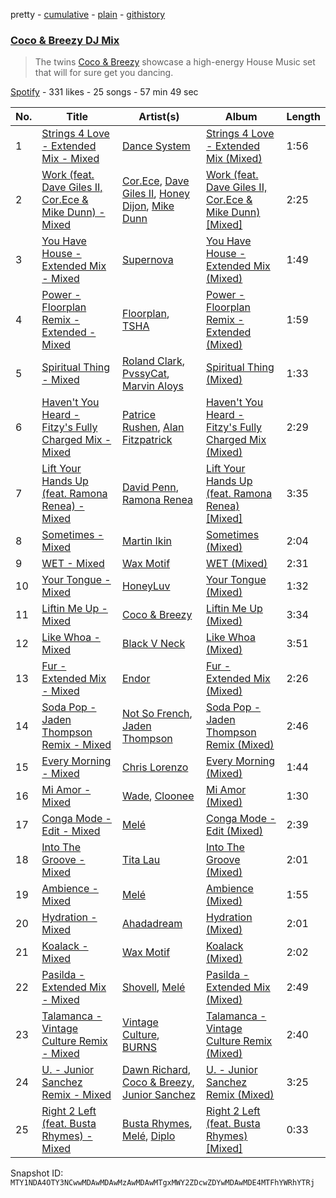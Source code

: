 pretty - [cumulative](/playlists/cumulative/37i9dQZF1DWZbLKYSaVqSx.md) - [plain](/playlists/plain/37i9dQZF1DWZbLKYSaVqSx) - [githistory](https://github.githistory.xyz/mackorone/spotify-playlist-archive/blob/main/playlists/plain/37i9dQZF1DWZbLKYSaVqSx)

### [Coco & Breezy DJ Mix](https://open.spotify.com/playlist/37i9dQZF1DWZbLKYSaVqSx)

> The twins <a href =“spotify:artist:0Adbm5kzcPUxFybf9fhjgG”>Coco & Breezy</a> showcase a high\-energy House Music set that will for sure get you dancing.

[Spotify](https://open.spotify.com/user/spotify) - 331 likes - 25 songs - 57 min 49 sec

| No. | Title | Artist(s) | Album | Length |
|---|---|---|---|---|
| 1 | [Strings 4 Love \- Extended Mix \- Mixed](https://open.spotify.com/track/3WeDk3qsJOgNn9ZkZUFcwl) | [Dance System](https://open.spotify.com/artist/1ju2puXmReF61q0pjZX0oh) | [Strings 4 Love \- Extended Mix \(Mixed\)](https://open.spotify.com/album/4F5el2MepPnWCxgweSvgcR) | 1:56 |
| 2 | [Work \(feat\. Dave Giles II, Cor.Ece & Mike Dunn\) \- Mixed](https://open.spotify.com/track/6uM7lm6VQZREBsXVQktDeh) | [Cor.Ece](https://open.spotify.com/artist/7kBeFHrKwVJsFTP5wpRYEv), [Dave Giles II](https://open.spotify.com/artist/5tceE0eTO2p70lG8DTvehw), [Honey Dijon](https://open.spotify.com/artist/0XfQBWgzisaS9ltDV9bXAS), [Mike Dunn](https://open.spotify.com/artist/55UOywvWbUD9c6C3NSGdft) | [Work \(feat\. Dave Giles II, Cor.Ece & Mike Dunn\) \[Mixed\]](https://open.spotify.com/album/4VJJp037yk0iWb5UCnTYal) | 2:25 |
| 3 | [You Have House \- Extended Mix \- Mixed](https://open.spotify.com/track/69t7r2yQdmNyC9gUvhczGT) | [Supernova](https://open.spotify.com/artist/45prnyVzaIl2StUTCsAZYx) | [You Have House \- Extended Mix \(Mixed\)](https://open.spotify.com/album/0BzrfDHtQgtHtpqcipxkiV) | 1:49 |
| 4 | [Power \- Floorplan Remix \- Extended \- Mixed](https://open.spotify.com/track/706hG2zEGavbuZNTiaubu4) | [Floorplan](https://open.spotify.com/artist/0RBnTX5xoVa1bDYt9Qbies), [TSHA](https://open.spotify.com/artist/2kLa7JZu4Ijdz1Gle2khZh) | [Power \- Floorplan Remix \- Extended \(Mixed\)](https://open.spotify.com/album/5Za9cjd6NnXBUkbfCoDeKs) | 1:59 |
| 5 | [Spiritual Thing \- Mixed](https://open.spotify.com/track/7vJTejvri9UCY686nMTa6J) | [Roland Clark](https://open.spotify.com/artist/4OGlp2UdUQGPJVbvJ82Cz5), [PvssyCat](https://open.spotify.com/artist/6ctlU7z2EqhgtXOYcHtEGC), [Marvin Aloys](https://open.spotify.com/artist/3CCJPt2Y7WxjlW8tswCu2q) | [Spiritual Thing \(Mixed\)](https://open.spotify.com/album/7z0xM3XE79aYd1EvAQ4eGa) | 1:33 |
| 6 | [Haven't You Heard \- Fitzy's Fully Charged Mix \- Mixed](https://open.spotify.com/track/0mOu6z5zBXxPbHMlROnDgi) | [Patrice Rushen](https://open.spotify.com/artist/1mNnxxnPfHQDOkFjnZmdkc), [Alan Fitzpatrick](https://open.spotify.com/artist/40JyDxGqtYSowWYT2jaive) | [Haven't You Heard \- Fitzy's Fully Charged Mix \(Mixed\)](https://open.spotify.com/album/6AAW6tgTLRtABm419t6OeL) | 2:29 |
| 7 | [Lift Your Hands Up \(feat\. Ramona Renea\) \- Mixed](https://open.spotify.com/track/1iZPVqEtDuybWnwGInXCFh) | [David Penn](https://open.spotify.com/artist/5kA0fIY29Fnfu4U2I2xvki), [Ramona Renea](https://open.spotify.com/artist/4rgCSBhGOFMm7d8HJsA4j3) | [Lift Your Hands Up \(feat\. Ramona Renea\) \[Mixed\]](https://open.spotify.com/album/44Rz29ULAGbq4PeIIJzTGD) | 3:35 |
| 8 | [Sometimes \- Mixed](https://open.spotify.com/track/1NGb2f9IVBtU8KWAHnNdaM) | [Martin Ikin](https://open.spotify.com/artist/7DhdJhd6DrxeJlUajwttd1) | [Sometimes \(Mixed\)](https://open.spotify.com/album/4xuNRdWXbxc2hmJMZLp3I4) | 2:04 |
| 9 | [WET \- Mixed](https://open.spotify.com/track/5APD9rtYok17ZQdnCyGNbE) | [Wax Motif](https://open.spotify.com/artist/7zm3aSdmGiOkTt0aZFSO8R) | [WET \(Mixed\)](https://open.spotify.com/album/1Ts40SVafixuyorO5901qM) | 2:31 |
| 10 | [Your Tongue \- Mixed](https://open.spotify.com/track/5dWOVT3cMVKp3xmHxWIotT) | [HoneyLuv](https://open.spotify.com/artist/1sl3gVNz3Nxd4poA8f76sl) | [Your Tongue \(Mixed\)](https://open.spotify.com/album/0qhSbmLSQQ4C7DgGhszD01) | 1:32 |
| 11 | [Liftin Me Up \- Mixed](https://open.spotify.com/track/3IuoMVdAjjYvvQqsIMxaUE) | [Coco & Breezy](https://open.spotify.com/artist/0Adbm5kzcPUxFybf9fhjgG) | [Liftin Me Up \(Mixed\)](https://open.spotify.com/album/0GPU70krmiBmiNHpMkWhQt) | 3:34 |
| 12 | [Like Whoa \- Mixed](https://open.spotify.com/track/6T1b8Xazbf0ENMo9qGrZeM) | [Black V Neck](https://open.spotify.com/artist/2l0xOjnrmYsxNoQ0QI3G5a) | [Like Whoa \(Mixed\)](https://open.spotify.com/album/0HAi8SkTBvyjT782P4C6Oa) | 3:51 |
| 13 | [Fur \- Extended Mix \- Mixed](https://open.spotify.com/track/1zR2mf0S02uYvnUQBaCafx) | [Endor](https://open.spotify.com/artist/6F3vLfyutkUhpM50G84eMt) | [Fur \- Extended Mix \(Mixed\)](https://open.spotify.com/album/1eMEfBy6GuqOBoJ6cswThe) | 2:26 |
| 14 | [Soda Pop \- Jaden Thompson Remix \- Mixed](https://open.spotify.com/track/5s2nfnaTUsHZziFNeNfzgS) | [Not So French](https://open.spotify.com/artist/0TkwAk5kUsLpz0txBUVIXJ), [Jaden Thompson](https://open.spotify.com/artist/0mdzsyApmam6OqNr4Z3vKQ) | [Soda Pop \- Jaden Thompson Remix \(Mixed\)](https://open.spotify.com/album/7dtw4zt8eFSHxXXnUDA9IA) | 2:46 |
| 15 | [Every Morning \- Mixed](https://open.spotify.com/track/5H4DG7zI4tQbRjV8Xxv8TG) | [Chris Lorenzo](https://open.spotify.com/artist/7tm9Tuc70geXOOyKhtZHIj) | [Every Morning \(Mixed\)](https://open.spotify.com/album/6L9UFwK54Quwm8go0n1flK) | 1:44 |
| 16 | [Mi Amor \- Mixed](https://open.spotify.com/track/36rGmOXDcoWU1dvqTK6kmT) | [Wade](https://open.spotify.com/artist/09iEIVQVBtTVjiuEdqqkIR), [Cloonee](https://open.spotify.com/artist/7MdlXmq2HViAJWo9cf30sR) | [Mi Amor \(Mixed\)](https://open.spotify.com/album/5rvN2dmotskJDuyxGpfpur) | 1:30 |
| 17 | [Conga Mode \- Edit \- Mixed](https://open.spotify.com/track/2v331Sd9lShMu1mI099Fim) | [Melé](https://open.spotify.com/artist/6EZO7Baz0SIFskWTO1GHqX) | [Conga Mode \- Edit \(Mixed\)](https://open.spotify.com/album/1tUHqIRQK80kanPL75cNOG) | 2:39 |
| 18 | [Into The Groove \- Mixed](https://open.spotify.com/track/1pqu8JyZMzT1zyVunPnGRy) | [Tita Lau](https://open.spotify.com/artist/5g93IJMEpfC68NUaeVjr4h) | [Into The Groove \(Mixed\)](https://open.spotify.com/album/5YAyo0un4y01v4CRwRVETf) | 2:01 |
| 19 | [Ambience \- Mixed](https://open.spotify.com/track/6sBTwuCwjbZC1hhrPqvg7I) | [Melé](https://open.spotify.com/artist/6EZO7Baz0SIFskWTO1GHqX) | [Ambience \(Mixed\)](https://open.spotify.com/album/3BadVfodsvUBneuffK6Xf9) | 1:55 |
| 20 | [Hydration \- Mixed](https://open.spotify.com/track/1foIMqt7ZypjLDfx6n4cDf) | [Ahadadream](https://open.spotify.com/artist/3SvsaUFZZNgVZYKrcFgzWW) | [Hydration \(Mixed\)](https://open.spotify.com/album/0PIUJDVYgJLQFpbPBJ0a9q) | 2:01 |
| 21 | [Koalack \- Mixed](https://open.spotify.com/track/2YEMxmVqQal3JJ8EcndQie) | [Wax Motif](https://open.spotify.com/artist/7zm3aSdmGiOkTt0aZFSO8R) | [Koalack \(Mixed\)](https://open.spotify.com/album/4hTcAhQE1VtkTMxW35TH87) | 2:02 |
| 22 | [Pasilda \- Extended Mix \- Mixed](https://open.spotify.com/track/3ctCBBJlXRZiRaGStMh5Vv) | [Shovell](https://open.spotify.com/artist/3H9aUontw9uSlcCDrKwJoE), [Melé](https://open.spotify.com/artist/6EZO7Baz0SIFskWTO1GHqX) | [Pasilda \- Extended Mix \(Mixed\)](https://open.spotify.com/album/5gJo42Qf7vwGt1zdejvQwd) | 2:49 |
| 23 | [Talamanca \- Vintage Culture Remix \- Mixed](https://open.spotify.com/track/2wzuVdQJueoNALXmqm2Nfa) | [Vintage Culture](https://open.spotify.com/artist/28uJnu5EsrGml2tBd7y8ts), [BURNS](https://open.spotify.com/artist/5eKqhPrKad0J9xGAtq3rW7) | [Talamanca \- Vintage Culture Remix \(Mixed\)](https://open.spotify.com/album/3ZvGkUpTcV5CF1LLNESCc7) | 2:40 |
| 24 | [U\. \- Junior Sanchez Remix \- Mixed](https://open.spotify.com/track/0UOcDbtanPese0WNxWEdRa) | [Dawn Richard](https://open.spotify.com/artist/6pSsE5y0uJMwYj83KrPyf9), [Coco & Breezy](https://open.spotify.com/artist/0Adbm5kzcPUxFybf9fhjgG), [Junior Sanchez](https://open.spotify.com/artist/31ZNfGVEEcI9CyicPVJQni) | [U\. \- Junior Sanchez Remix \(Mixed\)](https://open.spotify.com/album/7i6osdogLBzerOiTCVfbpC) | 3:25 |
| 25 | [Right 2 Left \(feat\. Busta Rhymes\) \- Mixed](https://open.spotify.com/track/5ub5UQAM3ZLHhMjtSAYKVw) | [Busta Rhymes](https://open.spotify.com/artist/1YfEcTuGvBQ8xSD1f53UnK), [Melé](https://open.spotify.com/artist/6EZO7Baz0SIFskWTO1GHqX), [Diplo](https://open.spotify.com/artist/5fMUXHkw8R8eOP2RNVYEZX) | [Right 2 Left \(feat\. Busta Rhymes\) \[Mixed\]](https://open.spotify.com/album/5BAgdBCWoZKim6lXO9EZbb) | 0:33 |

Snapshot ID: `MTY1NDA4OTY3NCwwMDAwMDAwMzAwMDAwMTgxMWY2ZDcwZDYwMDAwMDE4MTFhYWRhYTRj`
